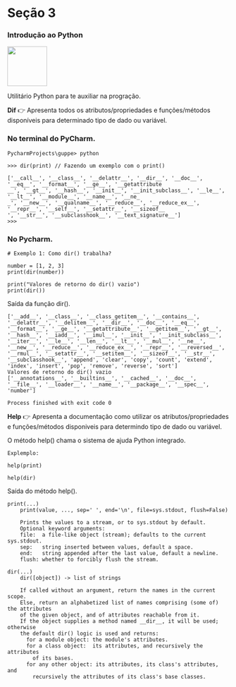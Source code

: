 # Seção 3

### Introdução ao Python 
<img height="90em" src="https://cdn.jsdelivr.net/gh/devicons/devicon/icons/python/python-original-wordmark.svg" />
          
Utilitário Python para te auxiliar na progração.

**Dif** 👉  Apresenta todos os atributos/propriedades  e funções/métodos disponíveis para determinado
tipo de dado ou variável.

### No terminal do PyCharm.

```
PycharmProjects\guppe> python

>>> dir(print) // Fazendo um exemplo com o print()

['__call__', '__class__', '__delattr__', '__dir__', '__doc__', '__eq__', '__format__', '__ge__', '__getattribute
__', '__gt__', '__hash__', '__init__', '__init_subclass__', '__le__', '__lt__', '__module__', '__name__', '__ne_
_', '__new__', '__qualname__', '__reduce__', '__reduce_ex__', '__repr__', '__self__', '__setattr__', '__sizeof__
', '__str__', '__subclasshook__', '__text_signature__']
>>>

```

###  No Pycharm.
```
# Exemplo 1: Como dir() trabalha?

number = [1, 2, 3]
print(dir(number))

print("Valores de retorno do dir() vazio")
print(dir())

```

Saída da função dir().

```
['__add__', '__class__', '__class_getitem__', '__contains__', '__delattr__', '__delitem__', '__dir__', '__doc__', '__eq__', '__format__', '__ge__', '__getattribute__', '__getitem__', '__gt__', '__hash__', '__iadd__', '__imul__', '__init__', '__init_subclass__', '__iter__', '__le__', '__len__', '__lt__', '__mul__', '__ne__', '__new__', '__reduce__', '__reduce_ex__', '__repr__', '__reversed__', '__rmul__', '__setattr__', '__setitem__', '__sizeof__', '__str__', '__subclasshook__', 'append', 'clear', 'copy', 'count', 'extend', 'index', 'insert', 'pop', 'remove', 'reverse', 'sort']
Valores de retorno do dir() vazio
['__annotations__', '__builtins__', '__cached__', '__doc__', '__file__', '__loader__', '__name__', '__package__', '__spec__', 'number']

Process finished with exit code 0
```

**Help** 👉  Apresenta a documentação como utilizar os atributos/propriedades e funções/métodos disponiveis
para determindo tipo de dado ou variável.

O método help() chama o sistema de ajuda Python integrado.

```
Explemplo:

help(print)

help(dir)

```
Saída do método help().
```
print(...)
    print(value, ..., sep=' ', end='\n', file=sys.stdout, flush=False)
    
    Prints the values to a stream, or to sys.stdout by default.
    Optional keyword arguments:
    file:  a file-like object (stream); defaults to the current sys.stdout.
    sep:   string inserted between values, default a space.
    end:   string appended after the last value, default a newline.
    flush: whether to forcibly flush the stream.

dir(...)
    dir([object]) -> list of strings
    
    If called without an argument, return the names in the current scope.
    Else, return an alphabetized list of names comprising (some of) the attributes
    of the given object, and of attributes reachable from it.
    If the object supplies a method named __dir__, it will be used; otherwise
    the default dir() logic is used and returns:
      for a module object: the module's attributes.
      for a class object:  its attributes, and recursively the attributes
        of its bases.
      for any other object: its attributes, its class's attributes, and
        recursively the attributes of its class's base classes.
        
        
```
